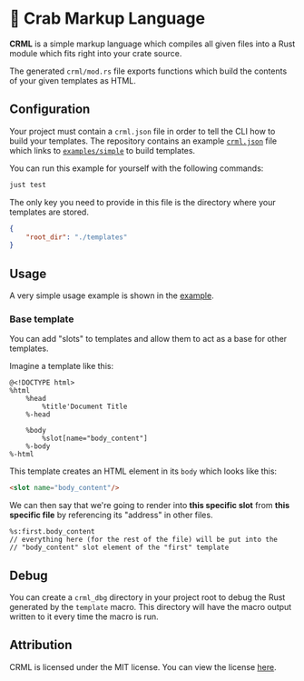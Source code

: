 # 🦀 Crab Markup Language

**CRML** is a simple markup language which compiles all given files into a Rust module which fits right into your crate source.

The generated `crml/mod.rs` file exports functions which build the contents of your given templates as HTML.

## Configuration

Your project must contain a `crml.json` file in order to tell the CLI how to build your templates. The repository contains an example [`crml.json`](https://github.com/trisuaso/crml/blob/master/crml.json) file which links to [`examples/simple`](https://github.com/trisuaso/crml/blob/master/examples/simple) to build templates.

You can run this example for yourself with the following commands:

```bash
just test
```

The only key you need to provide in this file is the directory where your templates are stored.

```json
{
    "root_dir": "./templates"
}
```

## Usage

A very simple usage example is shown in the [example](https://github.com/trisuaso/crml/blob/master/examples/simple).

### Base template

You can add "slots" to templates and allow them to act as a base for other templates.

Imagine a template like this:

```haml
@<!DOCTYPE html>
%html
    %head
        %title'Document Title
    %-head

    %body
        %slot[name="body_content"]
    %-body
%-html
```

This template creates an HTML element in its `body` which looks like this:

```html
<slot name="body_content"/>
```

We can then say that we're going to render into **this specific slot** from **this specific file** by referencing its "address" in other files.

```haml
%s:first.body_content
// everything here (for the rest of the file) will be put into the
// "body_content" slot element of the "first" template
```

## Debug

You can create a `crml_dbg` directory in your project root to debug the Rust generated by the `template` macro. This directory will have the macro output written to it every time the macro is run.

## Attribution

CRML is licensed under the MIT license. You can view the license [here](https://github.com/trisuaso/crml/blob/master/LICENSE).
